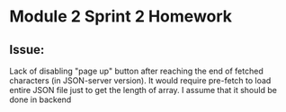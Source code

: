 # Module 2 Sprint 2 Homework

## Issue:

Lack of disabling "page up" button after reaching the end of fetched characters (in JSON-server version).
It would require pre-fetch to load entire JSON file just to get the length of array.
I assume that it should be done in backend
